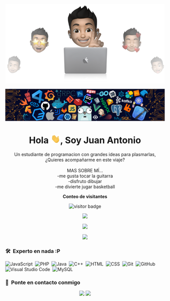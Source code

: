 <p align="center"><img src="https://raw.githubusercontent.com/KevinPatel04/KevinPatel04/master/cover-thompson.png"></p>
<p align="center"><img src="https://raw.githubusercontent.com/KevinPatel04/KevinPatel04/master/header.png"></p>

<h1 align="center">Hola <img src="https://raw.githubusercontent.com/KevinPatel04/KevinPatel04/master/Hi.gif" width="30px">, Soy Juan Antonio </h1>

<p align="center" width="150px"> Un estudiante de programacion con grandes ideas para plasmarlas, <br>¿Quieres acompañarme en este viaje?<br><br>MAS SOBRE MÍ...<br>-me gusta tocar la guitarra<br>-disfruto dibujar<br>-me divierte jugar basketball</p>

<p align="center"><b>Conteo de visitantes</b></p>
<p align="center"><img src="https://profile-counter.glitch.me/%7BJA-THREE%7D/count.svg" alt="visitor badge"/></p>
<p align="center"><img src="https://github-readme-stats.vercel.app/api/top-langs/?username=JA-THREE&layout=compact&hide=TSQL&theme=chartreuse-dark"></p>
<p align="center" ><img src="https://github-readme-stats.vercel.app/api?username=JA-THREE&count_private=true&show_icons=true&&theme=chartreuse-dark&include_all_commits=true" width="400"></p> 
<p align="center" ><img src="https://github-readme-streak-stats.herokuapp.com?user=JA-THREE&theme=chartreuse-dark"></p>

### 🛠 &nbsp;Experto en nada :P

![JavaScript](https://img.shields.io/badge/-JavaScript-05122A?style=flat&logo=javascript)&nbsp;
![PHP](https://img.shields.io/badge/-PHP-05122A?style=flat&logo=php&logoColor=777BB4)&nbsp;
![Java](https://img.shields.io/badge/-Java-05122A?style=flat&logo=Java&logoColor=FFA518)&nbsp;
![C++](https://img.shields.io/badge/-C++-05122A?style=flat&logo=C%2B%2B&logoColor=00599C)&nbsp;
![HTML](https://img.shields.io/badge/-HTML-05122A?style=flat&logo=HTML5)&nbsp;
![CSS](https://img.shields.io/badge/-CSS-05122A?style=flat&logo=CSS3&logoColor=1572B6)&nbsp;
![Git](https://img.shields.io/badge/-Git-05122A?style=flat&logo=git)&nbsp;
![GitHub](https://img.shields.io/badge/-GitHub-05122A?style=flat&logo=github)&nbsp;
![Visual Studio Code](https://img.shields.io/badge/-Visual%20Studio%20Code-05122A?style=flat&logo=visual-studio-code&logoColor=007ACC)&nbsp;
![MySQL](https://img.shields.io/badge/-MySQL-05122A?style=flat&logo=mysql&logoColor=4479A1)&nbsp;

### :link: &nbsp;Ponte en contacto conmigo

<p align="center">
<a href="mailto:ja.trhee014@gmail.com"><img src="https://img.shields.io/badge/-ja.trhee014@gmail.com-D14836?style=for-the-badge&logo=Gmail&logoColor=white"/></a>
<a href="https://instagram.com/jn.antonioo"><img src="https://img.shields.io/badge/-jn.antonioo-E4405F?style=for-the-badge&logo=Instagram&logoColor=white"/></a>
</p>
